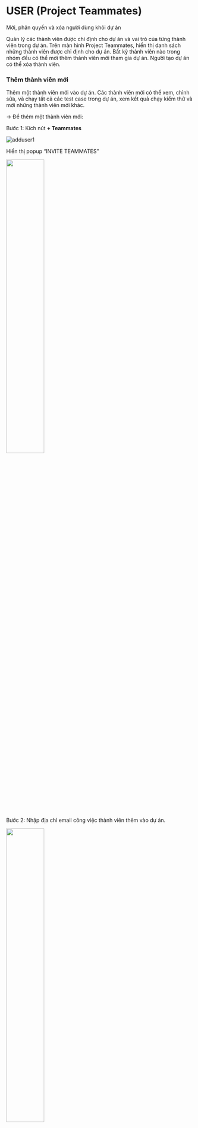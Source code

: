 # USER (Project Teammates)
Mời, phân quyền và xóa người dùng khỏi dự án

Quản lý các thành viên được chỉ định cho dự án và vai trò của từng thành viên trong dự án. Trên màn hình Project Teammates, hiển thị danh sách những thành viên được chỉ định cho dự án. Bất kỳ thành viên nào trong nhóm đều có thể mời thêm thành viên mới tham gia dự án. Người tạo dự án có thể xóa thành viên.
###	Thêm thành viên mới
Thêm một thành viên mới vào dự án. Các thành viên mới có thể xem, chỉnh sửa, và chạy tất cả các test case trong dự án, xem kết quả chạy kiểm thử và mời những thành viên mới khác.

-> Để thêm một thành viên mới:

Bước 1:	Kích nút **+ Teammates**

![adduser1](https://user-images.githubusercontent.com/105435351/198510389-96aa7015-da53-4d9f-891d-0ec977b3134f.png)

Hiển thị popup “INVITE TEAMMATES”

<img src="https://user-images.githubusercontent.com/105435351/198510400-4392dd6b-77e9-4efc-bcfb-f3a705452801.png" width="45%" />

Bước 2:	Nhập địa chỉ email công việc thành viên thêm vào dự án.

<img src="https://user-images.githubusercontent.com/105435351/198510361-fc46a546-be4a-4343-8aa8-80b148aca4de.png" width="45%" />

Bước 3:	Kích nút “OK”

Lời mời tham gia dự án được gửi đến địa chỉ email đã nhập và được hiển thị vào danh sách trên trang **Project Teammates**.

###	Xóa một thành viên trong dự án

Người tạo dự án (Project Owner) có thể xóa thành viên ra khỏi dự án. Quy trình này sẽ chỉ xóa một thành viên ra khỏi dự án, nhưng không xóa khỏi hệ thống (Với thành viên có quyền là Project Owner không thể xóa khỏi dự án và Project Owner là duy nhất)

-> Để xóa thành viên khỏi dự án:

Bước 1:	Chọn 1 thành viên muốn xóa khỏi dự án và kích nút “Delete user” 

![deleteuser1](https://user-images.githubusercontent.com/105435351/198510368-0cc3a796-cc17-449a-8182-d709a371eb9d.png)

Hiển thị popup xác nhận xóa.

<img src="https://user-images.githubusercontent.com/105435351/198510375-e8413653-b649-4afb-826c-b2137c7a9f6b.png" width="45%" />

Bước 2:	Kích nút “DELETE”

<img src="https://user-images.githubusercontent.com/105435351/198510381-9b97eebc-d5e9-445a-ae91-170a06c9c8cd.png" width="45%" />

Xóa thành viên ra khỏi dự án.

### Phân quyền cho các thành viên trong dự án
 Để phân quyền cho các thành viên trong dự án:

Bước 1:	Chọn 1 thành viên muốn phân quyền dự án và kích nút “Edit permission user” 

![permission1](https://user-images.githubusercontent.com/105435351/200221358-0d02405d-1d20-4b1f-9cd7-ecca9555ec94.png)

Hiển thị popup cho phép phân quyền.

<img src="https://user-images.githubusercontent.com/105435351/200221538-bb022bdf-45c0-447b-8b41-377e68601e35.png" width="45%" />

Tích chọn phân quyền các chức năng cho người dùng.

Bước 2: Click nút "OK". User được phân quyền những chức năng nào sẽ được sử dụng các chức năng đó trên project
